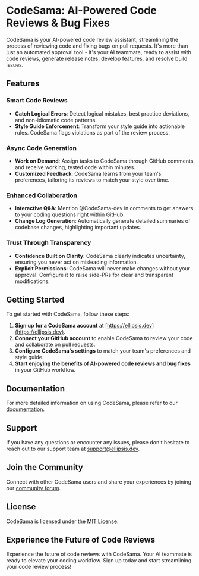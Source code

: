 # CodeSama: AI-Powered Code Reviews & Bug Fixes

CodeSama is your AI-powered code review assistant, streamlining the process of reviewing code and fixing bugs on pull requests. It's more than just an automated approval tool - it's your AI teammate, ready to assist with code reviews, generate release notes, develop features, and resolve build issues.

## Features

### Smart Code Reviews
- **Catch Logical Errors**: Detect logical mistakes, best practice deviations, and non-idiomatic code patterns.
- **Style Guide Enforcement**: Transform your style guide into actionable rules. CodeSama flags violations as part of the review process.

### Async Code Generation
- **Work on Demand**: Assign tasks to CodeSama through GitHub comments and receive working, tested code within minutes.
- **Customized Feedback**: CodeSama learns from your team's preferences, tailoring its reviews to match your style over time.

### Enhanced Collaboration
- **Interactive Q&A**: Mention @CodeSama-dev in comments to get answers to your coding questions right within GitHub.
- **Change Log Generation**: Automatically generate detailed summaries of codebase changes, highlighting important updates.

### Trust Through Transparency
- **Confidence Built on Clarity**: CodeSama clearly indicates uncertainty, ensuring you never act on misleading information.
- **Explicit Permissions**: CodeSama will never make changes without your approval. Configure it to raise side-PRs for clear and transparent modifications.

## Getting Started

To get started with CodeSama, follow these steps:

1. **Sign up for a CodeSama account** at [https://ellipsis.dev](https://ellipsis.dev).
2. **Connect your GitHub account** to enable CodeSama to review your code and collaborate on pull requests.
3. **Configure CodeSama's settings** to match your team's preferences and style guide.
4. **Start enjoying the benefits of AI-powered code reviews and bug fixes** in your GitHub workflow.

## Documentation

For more detailed information on using CodeSama, please refer to our [documentation](https://docs.ellipsis.dev).

## Support

If you have any questions or encounter any issues, please don't hesitate to reach out to our support team at [support@ellipsis.dev](mailto:support@ellipsis.dev).

## Join the Community

Connect with other CodeSama users and share your experiences by joining our [community forum](https://community.ellipsis.dev).

## License

CodeSama is licensed under the [MIT License](LICENSE).

## Experience the Future of Code Reviews

Experience the future of code reviews with CodeSama. Your AI teammate is ready to elevate your coding workflow. Sign up today and start streamlining your code review process!
